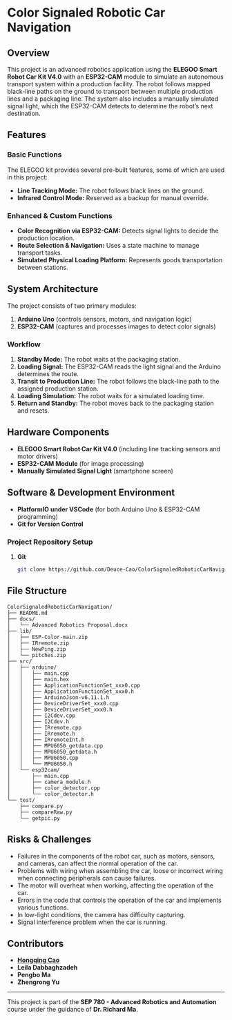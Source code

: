 # Color Signaled Robotic Car Navigation

## Overview
This project is an advanced robotics application using the **ELEGOO Smart Robot Car Kit V4.0** with an **ESP32-CAM** module to simulate an autonomous transport system within a production facility. The robot follows mapped black-line paths on the ground to transport between multiple production lines and a packaging line. The system also includes a manually simulated signal light, which the ESP32-CAM detects to determine the robot’s next destination.

## Features
### **Basic Functions**
The ELEGOO kit provides several pre-built features, some of which are used in this project:
- **Line Tracking Mode:** The robot follows black lines on the ground.
- **Infrared Control Mode:** Reserved as a backup for manual override.

### **Enhanced & Custom Functions**
- **Color Recognition via ESP32-CAM:** Detects signal lights to decide the production location.
- **Route Selection & Navigation:** Uses a state machine to manage transport tasks.
- **Simulated Physical Loading Platform:** Represents goods transportation between stations.

## System Architecture
The project consists of two primary modules:
1. **Arduino Uno** (controls sensors, motors, and navigation logic)
2. **ESP32-CAM** (captures and processes images to detect color signals)

### **Workflow**
1. **Standby Mode:** The robot waits at the packaging station.
2. **Loading Signal:** The ESP32-CAM reads the light signal and the Arduino determines the route.
4. **Transit to Production Line:** The robot follows the black-line path to the assigned production station.
5. **Loading Simulation:** The robot waits for a simulated loading time.
6. **Return and Standby:** The robot moves back to the packaging station and resets.

## Hardware Components
- **ELEGOO Smart Robot Car Kit V4.0** (including line tracking sensors and motor drivers)
- **ESP32-CAM Module** (for image processing)
- **Manually Simulated Signal Light** (smartphone screen)

## Software & Development Environment
- **PlatformIO under VSCode** (for both Arduino Uno & ESP32-CAM programming)
- **Git for Version Control**

### **Project Repository Setup**
1. **Git**
   ```sh
   git clone https://github.com/Deuce-Cao/ColorSignaledRoboticCarNavigation.git
   ```

## File Structure
```
ColorSignaledRoboticCarNavigation/
├── README.md
├── docs/
│   └── Advanced Robotics Proposal.docx
├── lib/
│   ├── ESP-Color-main.zip
│   ├── IRremote.zip
│   ├── NewPing.zip
│   └── pitches.zip
├── src/
│   ├── arduino/
│   │   ├── main.cpp
│   │   ├── main.hex
│   │   ├── ApplicationFunctionSet_xxx0.cpp
│   │   ├── ApplicationFunctionSet_xxx0.h
│   │   ├── ArduinoJson-v6.11.1.h
│   │   ├── DeviceDriverSet_xxx0.cpp
│   │   ├── DeviceDriverSet_xxx0.h
│   │   ├── I2Cdev.cpp
│   │   ├── I2Cdev.h
│   │   ├── IRremote.cpp
│   │   ├── IRremote.h
│   │   ├── IRremoteInt.h
│   │   ├── MPU6050_getdata.cpp
│   │   ├── MPU6050_getdata.h
│   │   ├── MPU6050.cpp
│   │   └── MPU6050.h
│   └── esp32cam/
│       ├── main.cpp
│       ├── camera_module.h
│       ├── color_detector.cpp
│       └── color_detector.h
└── test/
    ├── compare.py
    ├── compareRaw.py
    └── getpic.py
```

## Risks & Challenges
- Failures in the components of the robot car, such as motors, sensors, and cameras, can affect the normal operation of the car.
- Problems with wiring when assembling the car, loose or incorrect wiring when connecting peripherals can cause failures.
- The motor will overheat when working, affecting the operation of the car.
- Errors in the code that controls the operation of the car and implements various functions.
- In low-light conditions, the camera has difficulty capturing.
- Signal interference problem when the car is running.


## Contributors
- **[Hongqing Cao](https://www.github.com/Deuce-Cao)**
- **Leila Dabbaghzadeh**
- **Pengbo Ma**
- **Zhengrong Yu**

---
This project is part of the **SEP 780 - Advanced Robotics and Automation** course under the guidance of **Dr. Richard Ma**.


